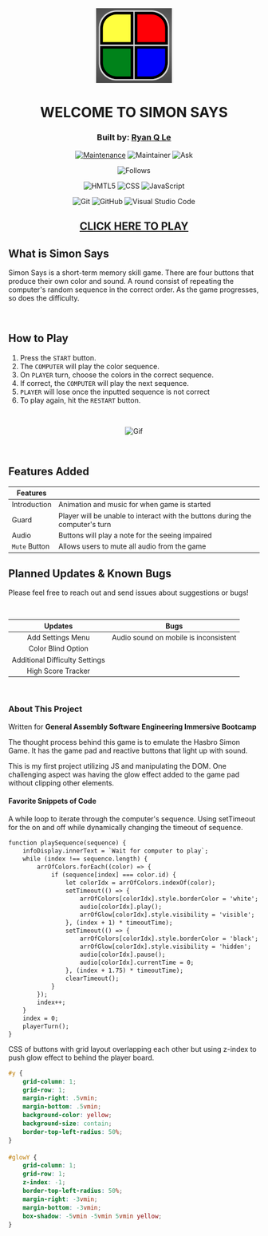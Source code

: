 <div align="center">


<img src="imgs/Colors.png"  width="30%" height="15%">

# WELCOME TO SIMON SAYS
### Built by: **[Ryan Q Le](https://www.linkedin.com/in/ryanqle/)**

[![Maintenance](https://img.shields.io/badge/Maintained%3F-yes-green.svg)](https://GitHub.com/Naereen/StrapDown.js/graphs/commit-activity)
![Maintainer](https://img.shields.io/badge/Maintainer-ryanqle-blue)
![Ask](https://img.shields.io/badge/Ask%20me-anything-1abc9c.svg)

![Follows](https://img.shields.io/github/followers/ryanqle.svg?style=social&label=Follow&maxAge=2592000)

![HMTL5](https://img.shields.io/badge/HTML-239120?style=for-the-badge&logo=html5&logoColor=white)
![CSS](https://img.shields.io/badge/CSS-239120?&style=for-the-badge&logo=css3&logoColor=white)
![JavaScript](https://img.shields.io/badge/JavaScript-323330?style=for-the-badge&logo=javascript&logoColor=F7DF1E)

![Git](https://img.shields.io/badge/GIT-E44C30?style=for-the-badge&logo=git&logoColor=white)
![GitHub](https://img.shields.io/badge/GitHub-100000?style=for-the-badge&logo=github&logoColor=white)
![Visual Studio Code](https://img.shields.io/badge/Visual_Studio_Code-0078D4?style=for-the-badge&logo=visual%20studio%20code&logoColor=white)


## **[CLICK HERE TO PLAY](https://ryanqle.github.io/SimonSays/)**
</div>

## What is Simon Says

Simon Says is a short-term memory skill game. There are four buttons that produce their own color and sound. A round consist of repeating the computer's random sequence in the correct order. As the game progresses, so does the difficulty.


<br />

## How to Play

1. Press the `START` button.
2. The `COMPUTER` will play the color sequence.
3. On `PLAYER` turn, choose the colors in the correct sequence.
4. If correct, the `COMPUTER` will play the next sequence.
5. `PLAYER` will lose once the inputted sequence is not correct
6. To play again, hit the `RESTART` button.

<br />
<div align="center">

![Gif](https://media.giphy.com/media/qe1fhplnKUhz5u3667/giphy.gif)
</div>
<br />

## Features Added


| Features |  |
| --- | --- |
| Introduction | Animation and music for when game is started |
| Guard | Player will be unable to interact with the buttons during the computer's turn |
| Audio | Buttons will play a note for the seeing impaired |
| `Mute` Button | Allows users to mute all audio from the game |

## Planned Updates & Known Bugs

Please feel free to reach out and send issues about suggestions or bugs!

<br />

| Updates | Bugs |
| :---:  | :---: |
| Add Settings Menu | Audio sound on mobile is inconsistent |
| Color Blind Option |
| Additional Difficulty Settings |
| High Score Tracker |
<br />

### About This Project
Written for **General Assembly Software Engineering Immersive Bootcamp**

The thought process behind this game is to emulate the Hasbro Simon Game. It has the game pad and reactive buttons that light up with sound.

This is my first project utilizing JS and manipulating the DOM. One challenging aspect was having the glow effect added to the game pad without clipping other elements.

#### Favorite Snippets of Code

 A while loop to iterate through the computer's sequence. Using setTimeout for the on and off while dynamically changing the timeout of sequence.

```JS
function playSequence(sequence) {
    infoDisplay.innerText = `Wait for computer to play`;
    while (index !== sequence.length) {
        arrOfColors.forEach((color) => {
            if (sequence[index] === color.id) {
                let colorIdx = arrOfColors.indexOf(color);
                setTimeout(() => {
                    arrOfColors[colorIdx].style.borderColor = 'white';
                    audio[colorIdx].play();
                    arrOfGlow[colorIdx].style.visibility = 'visible';
                }, (index + 1) * timeoutTime);
                setTimeout(() => {
                    arrOfColors[colorIdx].style.borderColor = 'black';
                    arrOfGlow[colorIdx].style.visibility = 'hidden';
                    audio[colorIdx].pause();
                    audio[colorIdx].currentTime = 0;
                }, (index + 1.75) * timeoutTime);
                clearTimeout();
            }
        });
        index++;
    }
    index = 0;
    playerTurn();
}
```
CSS of buttons with grid layout overlapping each other but using z-index to push glow effect to behind the player board.

```CSS
#y {
    grid-column: 1;
    grid-row: 1;
    margin-right: .5vmin;
    margin-bottom: .5vmin;
    background-color: yellow;
    background-size: contain;
    border-top-left-radius: 50%;
}

#glowY {
    grid-column: 1;
    grid-row: 1;
    z-index: -1;
    border-top-left-radius: 50%;
    margin-right: -3vmin;
    margin-bottom: -3vmin;
    box-shadow: -5vmin -5vmin 5vmin yellow;
}
```
